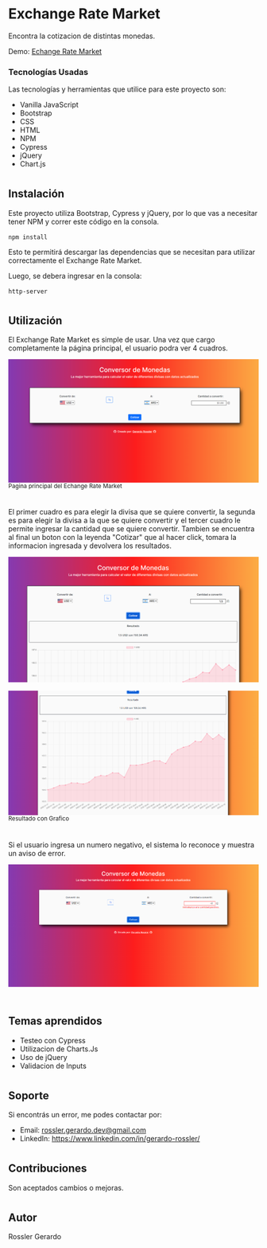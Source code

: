 # Exchange Rate Market
 
Encontra la cotizacion de distintas monedas.


Demo: <a href="https://g-rossler.github.io/Exchange-Rate-Market/">Echange Rate Market</a>

### Tecnologías Usadas

Las tecnologías y herramientas que utilice para este proyecto son:

- Vanilla JavaScript
- Bootstrap
- CSS
- HTML
- NPM
- Cypress
- jQuery
- Chart.js

#

## Instalación

Este proyecto utiliza Bootstrap, Cypress y jQuery, por lo que vas a necesitar tener NPM y correr este código en la consola.

```
npm install
```

Esto te permitirá descargar las dependencias que se necesitan para utilizar correctamente el Exchange Rate Market.

Luego, se debera ingresar en la consola:

```
http-server
```



#

## Utilización


El Exchange Rate Market es simple de usar. Una vez que cargo completamente la página principal, el usuario podra ver 4 cuadros. 
 
<img  src="https://raw.githubusercontent.com/g-rossler/Exchange-Rate-Market/main/src/img/README/Pagina-Principal.png" align="center" alt="Pagina principal del Echange Rate Market">
<sup>Pagina principal del Echange Rate Market</sup>
<br/><br/>

El primer cuadro es para elegir la divisa que se quiere convertir, la segunda es para elegir la divisa a la que se quiere convertir y 
el tercer cuadro le permite ingresar la cantidad que se quiere convertir.
Tambien se encuentra al final un boton con la leyenda "Cotizar" que al hacer click, tomara la informacion ingresada y devolvera los resultados.

<img  src="https://raw.githubusercontent.com/g-rossler/Exchange-Rate-Market/main/src/img/README/Resultado.png" align="center" alt="Resultado">
<br/><br/>

<img  src="https://raw.githubusercontent.com/g-rossler/Exchange-Rate-Market/main/src/img/README/Resultado-Grafico.png" align="center" alt="Resultado con Grafico">
<sup>Resultado con Grafico</sup>
<br/><br/>

Si el usuario ingresa un numero negativo, el sistema lo reconoce y muestra un aviso de error.

<img  src="https://raw.githubusercontent.com/g-rossler/Exchange-Rate-Market/main/src/img/README/Error.png" align="center" alt="Error">
<br/><br/>

#

## Temas aprendidos

- Testeo con Cypress
- Utilizacion de Charts.Js
- Uso de jQuery
- Validacion de Inputs

#

## Soporte

Si encontrás un error, me podes contactar por:

- Email: rossler.gerardo.dev@gmail.com
- LinkedIn: https://www.linkedin.com/in/gerardo-rossler/

#

## Contribuciones

Son aceptados cambios o mejoras.

#

## Autor

Rossler Gerardo

#
